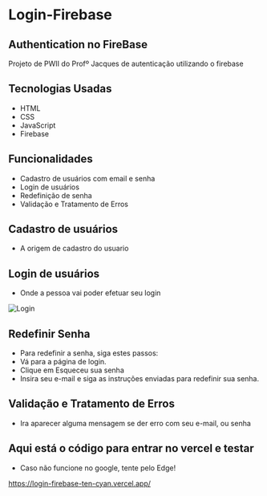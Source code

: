 # Login-Firebase

## Authentication no FireBase
Projeto de PWII do Profº Jacques de autenticação utilizando o firebase

## Tecnologias Usadas

* HTML
* CSS
* JavaScript
* Firebase

## Funcionalidades

* Cadastro de usuários com email e senha
* Login de usuários
* Redefinição de senha
* Validação e Tratamento de Erros

## Cadastro de usuários

* A origem de cadastro do usuario

## Login de usuários

* Onde a pessoa vai poder efetuar seu login

![Login](https://github.com/user-attachments/assets/64c2d772-9b35-4073-a02d-c8f5eef5b25e)

## Redefinir Senha

* Para redefinir a senha, siga estes passos:
* Vá para a página de login.
* Clique em Esqueceu sua senha
* Insira seu e-mail e siga as instruções enviadas para redefinir sua senha.

## Validação e Tratamento de Erros

* Ira aparecer alguma mensagem se der erro com seu e-mail, ou senha

## Aqui está o código para entrar no vercel e testar

* Caso não funcione no google, tente pelo Edge!

https://login-firebase-ten-cyan.vercel.app/


